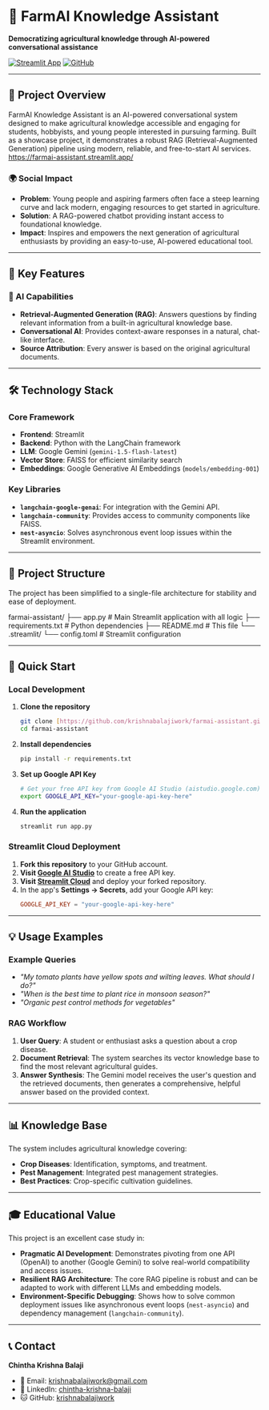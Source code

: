 # 🌾 FarmAI Knowledge Assistant

**Democratizing agricultural knowledge through AI-powered conversational assistance**

[![Streamlit App](https://static.streamlit.io/badges/streamlit_badge_black_white.svg)](https://farmai-assistant.streamlit.app/)
[![GitHub](https://img.shields.io/badge/GitHub-krishnabalajiwork-blue)](https://github.com/krishnabalajiwork/farmai-assistant)

---

## 🎯 Project Overview

FarmAI Knowledge Assistant is an AI-powered conversational system designed to make agricultural knowledge accessible and engaging for students, hobbyists, and young people interested in pursuing farming. Built as a showcase project, it demonstrates a robust RAG (Retrieval-Augmented Generation) pipeline using modern, reliable, and free-to-start AI services.
https://farmai-assistant.streamlit.app/

### 🌍 Social Impact
- **Problem**: Young people and aspiring farmers often face a steep learning curve and lack modern, engaging resources to get started in agriculture.
- **Solution**: A RAG-powered chatbot providing instant access to foundational knowledge.
- **Impact**: Inspires and empowers the next generation of agricultural enthusiasts by providing an easy-to-use, AI-powered educational tool.

---

## 🚀 Key Features

### 🤖 AI Capabilities
- **Retrieval-Augmented Generation (RAG)**: Answers questions by finding relevant information from a built-in agricultural knowledge base.
- **Conversational AI**: Provides context-aware responses in a natural, chat-like interface.
- **Source Attribution**: Every answer is based on the original agricultural documents.

---

## 🛠️ Technology Stack

### Core Framework
- **Frontend**: Streamlit
- **Backend**: Python with the LangChain framework
- **LLM**: Google Gemini (`gemini-1.5-flash-latest`)
- **Vector Store**: FAISS for efficient similarity search
- **Embeddings**: Google Generative AI Embeddings (`models/embedding-001`)

### Key Libraries
- **`langchain-google-genai`**: For integration with the Gemini API.
- **`langchain-community`**: Provides access to community components like FAISS.
- **`nest-asyncio`**: Solves asynchronous event loop issues within the Streamlit environment.

---

## 📁 Project Structure

The project has been simplified to a single-file architecture for stability and ease of deployment.

farmai-assistant/
├── app.py                 # Main Streamlit application with all logic
├── requirements.txt       # Python dependencies
├── README.md              # This file
└── .streamlit/
└── config.toml        # Streamlit configuration

---

## 🚀 Quick Start

### Local Development

1.  **Clone the repository**
    ```bash
    git clone [https://github.com/krishnabalajiwork/farmai-assistant.git](https://github.com/krishnabalajiwork/farmai-assistant.git)
    cd farmai-assistant
    ```

2.  **Install dependencies**
    ```bash
    pip install -r requirements.txt
    ```

3.  **Set up Google API Key**
    ```bash
    # Get your free API key from Google AI Studio (aistudio.google.com)
    export GOOGLE_API_KEY="your-google-api-key-here"
    ```

4.  **Run the application**
    ```bash
    streamlit run app.py
    ```

### Streamlit Cloud Deployment

1.  **Fork this repository** to your GitHub account.
2.  **Visit [Google AI Studio](https://aistudio.google.com/)** to create a free API key.
3.  **Visit [Streamlit Cloud](https://share.streamlit.io/)** and deploy your forked repository.
4.  In the app's **Settings -> Secrets**, add your Google API key:
    ```toml
    GOOGLE_API_KEY = "your-google-api-key-here"
    ```

---

## 💡 Usage Examples

### Example Queries
- *"My tomato plants have yellow spots and wilting leaves. What should I do?"*
- *"When is the best time to plant rice in monsoon season?"*
- *"Organic pest control methods for vegetables"*

### RAG Workflow
1.  **User Query**: A student or enthusiast asks a question about a crop disease.
2.  **Document Retrieval**: The system searches its vector knowledge base to find the most relevant agricultural guides.
3.  **Answer Synthesis**: The Gemini model receives the user's question and the retrieved documents, then generates a comprehensive, helpful answer based on the provided context.

---

## 📊 Knowledge Base
The system includes agricultural knowledge covering:
- **Crop Diseases**: Identification, symptoms, and treatment.
- **Pest Management**: Integrated pest management strategies.
- **Best Practices**: Crop-specific cultivation guidelines.

---

## 🎓 Educational Value
This project is an excellent case study in:
- **Pragmatic AI Development**: Demonstrates pivoting from one API (OpenAI) to another (Google Gemini) to solve real-world compatibility and access issues.
- **Resilient RAG Architecture**: The core RAG pipeline is robust and can be adapted to work with different LLMs and embedding models.
- **Environment-Specific Debugging**: Shows how to solve common deployment issues like asynchronous event loops (`nest-asyncio`) and dependency management (`langchain-community`).

---

## 📞 Contact
**Chintha Krishna Balaji**
- 📧 Email: krishnabalajiwork@gmail.com
- 💼 LinkedIn: [chintha-krishna-balaji](https://www.linkedin.com/in/chintha-krishna-balaji)
- 🐱 GitHub: [krishnabalajiwork](https://github.com/krishnabalajiwork)
